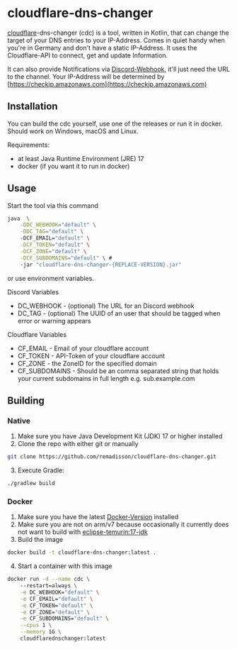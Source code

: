 # cloudflare-dns-changer

[cloudflare](https://www.cloudflare.com/)-dns-changer (cdc) is a tool, written in Kotlin, that can change the target of your DNS entries to your IP-Address.
Comes in quiet handy when you're in Germany and don't have a static IP-Address.
It uses the Cloudflare-API to connect, get and update Information.

It can also provide Notifications via [Discord-Webhook](https://discord.com/developers/docs/resources/webhook#execute-webhook), it'll just need the URL to the channel.
Your IP-Address will be determined by [https://checkip.amazonaws.com](https://checkip.amazonaws.com)

## Installation

You can build the cdc yourself, use one of the releases or run it in docker. Should work on Windows, macOS and Linux.

Requirements:
- at least Java Runtime Environment (JRE) 17
- docker (if you want it to run in docker)

## Usage
Start the tool via this command 

```sh
java  \
    -DDC_WEBHOOK="default" \
    -DDC_TAG="default" \ 
    -DCF_EMAIL="default" \
    -DCF_TOKEN="default" \
    -DCF_ZONE="default" \
    -DCF_SUBDOMAINS="default" \ #
    -jar "cloudflare-dns-changer-{REPLACE-VERSION}.jar"
```

or use environment variables.

Discord Variables
- DC_WEBHOOK - (optional) The URL for an Discord webhook
- DC_TAG - (optional) The UUID of an user that should be tagged when error or warning appears

Cloudflare Variables
- CF_EMAIL - Email of your cloudflare account
- CF_TOKEN - API-Token of your cloudflare account
- CF_ZONE - the ZoneID for the specified domain
- CF_SUBDOMAINS - Should be an comma separated string that holds your current subdomains in full length e.g. sub.example.com

## Building

### Native
1. Make sure you have Java Development Kit (JDK) 17 or higher installed
2. Clone the repo with either git or manually
```sh
git clone https://github.com/remadisson/cloudflare-dns-changer.git
```

3. Execute Gradle:
```sh
./gradlew build
```

### Docker
1. Make sure you have the latest [Docker-Version](https://docs.docker.com/engine/install/) installed
2. Make sure you are not on arm/v7 because occasionally it currently does not want to build with [eclipse-temurin:17-jdk](https://hub.docker.com/layers/library/eclipse-temurin/17-jdk/images/sha256-e8b82974623b18dc9269d227755ffd7dcd927534c7f79242c47083a4ac713d33?context=explore)
3. Build the image
```sh
docker build -t cloudflare-dns-changer:latest .
```
4. Start a container with this image
```sh
docker run -d --name cdc \                                                                                                                                                                                                                                                                                                                                   ✔  3h 29m 48s  
    --restart=always \
    -e DC_WEBHOOK="default" \
    -e CF_EMAIL="default" \
    -e CF_TOKEN="default" \
    -e CF_ZONE="default" \
    -e CF_SUBDOMAINS="default" \
    --cpus 1 \
    --memory 1G \
    cloudflarednschanger:latest

```